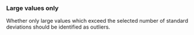 ### Large values only

Whether only large values which exceed the selected number of standard deviations should be identified as outliers.
